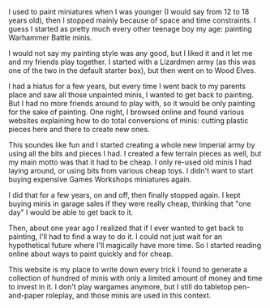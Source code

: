 I used to paint miniatures when I was younger (I would say from 12 to 18 years
old), then I stopped mainly because of space and time constraints. I guess
I started as pretty much every other teenage boy my age: painting Warhammer
Battle minis.

I would not say my painting style was any good, but I liked it and it let me and
my friends play together. I started with a Lizardmen army (as this was one of
the two in the default starter box), but then went on to Wood Elves.

I had a hiatus for a few years, but every time I went back to my parents place
and saw all those unpainted minis, I wanted to get back to painting. But I had
no more friends around to play with, so it would be only painting for the sake
of painting. One night, I browsed online and found various websites explaining
how to do total conversions of minis: cutting plastic pieces here and there to
create new ones.

This soundes like fun and I started creating a whole new Imperial army by using
all the bits and pieces I had. I created a few terrain pieces as well, but my
main motto was that it had to be cheap. I only re-used old minis I had laying
around, or using bits from various cheap toys. I didn't want to start buying
expensive Games Workshops miniatures again.

I did that for a few years, on and off, then finally stopped again. I kept
buying minis in garage sales if they were really cheap, thinking that "one day"
I would be able to get back to it.

Then, about one year ago I realized that if I ever wanted to get back to
painting, I'll had to find a way to do it. I could not just wait for an
hypothetical future where I'll magically have more time. So I started reading
online about ways to paint quickly and for cheap.

This website is my place to write down every trick I found to generate
a collection of hundred of minis with only a limited amount of money and time to
invest in it. I don't play wargames anymore, but I still do tabletop
pen-and-paper roleplay, and those minis are used in this context.
